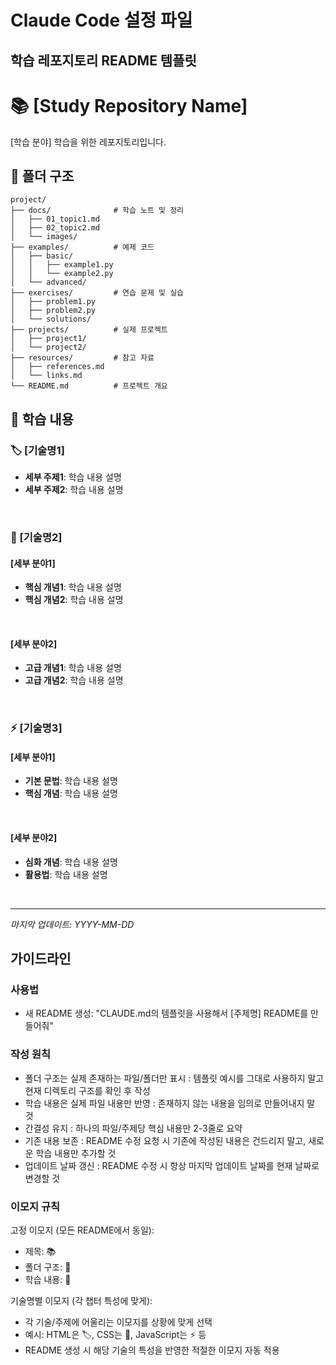 # Claude Code 설정 파일

## 학습 레포지토리 README 템플릿

# 📚 [Study Repository Name]

[학습 분야] 학습을 위한 레포지토리입니다.

## 📂 폴더 구조
```
project/
├── docs/              # 학습 노트 및 정리
│   ├── 01_topic1.md
│   ├── 02_topic2.md
│   └── images/
├── examples/          # 예제 코드
│   ├── basic/
│   │   ├── example1.py
│   │   └── example2.py
│   └── advanced/
├── exercises/         # 연습 문제 및 실습
│   ├── problem1.py
│   ├── problem2.py
│   └── solutions/
├── projects/          # 실제 프로젝트
│   ├── project1/
│   └── project2/
├── resources/         # 참고 자료
│   ├── references.md
│   └── links.md
└── README.md          # 프로젝트 개요
```

## 📂 학습 내용

### 🏷️ [기술명1]
- **세부 주제1**: 학습 내용 설명
- **세부 주제2**: 학습 내용 설명

<br/>

### 🎨 [기술명2]
#### [세부 분야1]
- **핵심 개념1**: 학습 내용 설명
- **핵심 개념2**: 학습 내용 설명

<br/>

#### [세부 분야2]
- **고급 개념1**: 학습 내용 설명
- **고급 개념2**: 학습 내용 설명

<br/>

### ⚡ [기술명3]
#### [세부 분야1]
- **기본 문법**: 학습 내용 설명
- **핵심 개념**: 학습 내용 설명

<br/>

#### [세부 분야2]
- **심화 개념**: 학습 내용 설명
- **활용법**: 학습 내용 설명

<br/>

---
*마지막 업데이트: YYYY-MM-DD*


## 가이드라인

### 사용법
- 새 README 생성: "CLAUDE.md의 템플릿을 사용해서 [주제명] README를 만들어줘"

### 작성 원칙
- 폴더 구조는 실제 존재하는 파일/폴더만 표시 : 템플릿 예시를 그대로 사용하지 말고 현재 디렉토리 구조를 확인 후 작성
- 학습 내용은 실제 파일 내용만 반영 : 존재하지 않는 내용을 임의로 만들어내지 말 것
- 간결성 유지 : 하나의 파일/주제당 핵심 내용만 2-3줄로 요약
- 기존 내용 보존 : README 수정 요청 시 기존에 작성된 내용은 건드리지 말고, 새로운 학습 내용만 추가할 것
- 업데이트 날짜 갱신 : README 수정 시 항상 마지막 업데이트 날짜를 현재 날짜로 변경할 것

### 이모지 규칙
고정 이모지 (모든 README에서 동일):
- 제목: 📚
- 폴더 구조: 📂
- 학습 내용: 📂

기술명별 이모지 (각 챕터 특성에 맞게):
- 각 기술/주제에 어울리는 이모지를 상황에 맞게 선택
- 예시: HTML은 🏷️, CSS는 🎨, JavaScript는 ⚡ 등
- README 생성 시 해당 기술의 특성을 반영한 적절한 이모지 자동 적용